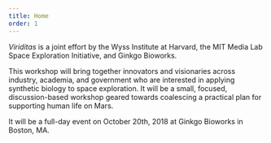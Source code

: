 ```yaml
---
title: Home
order: 1
---
```


*Viriditas* is a joint effort by the Wyss Institute at Harvard, the MIT Media Lab Space Exploration
Initiative, and Ginkgo Bioworks.

This workshop will bring together innovators and visionaries across industry, academia, and
government who are interested in applying synthetic biology to space exploration. It will be a
small, focused, discussion-based workshop geared towards coalescing a practical plan for supporting
human life on Mars.

It will be a full-day event on October 20th, 2018 at Ginkgo Bioworks in Boston, MA.
